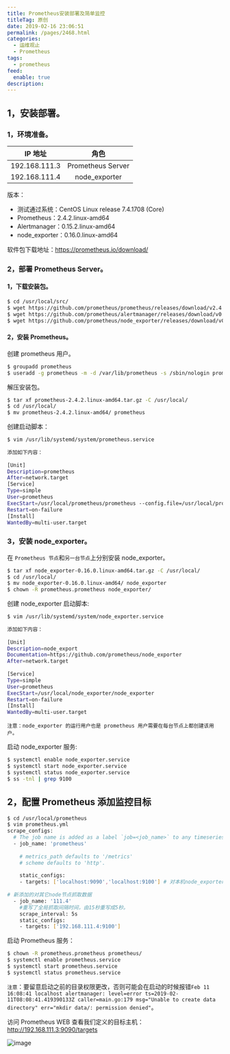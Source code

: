 ```yaml
---
title: Prometheus安装部署及简单监控
titleTag: 原创
date: 2019-02-16 23:06:51
permalink: /pages/2468.html
categories: 
  - 运维观止
  - Prometheus
tags: 
  - prometheus
feed: 
  enable: true
description: 
---
```


## 1，安装部署。



### 1，环境准备。



|    IP 地址    |       角色        |
| :-----------: | :---------------: |
| 192.168.111.3 | Prometheus Server |
| 192.168.111.4 |   node_exporter   |



版本：

- 测试通过系统：CentOS Linux release 7.4.1708 (Core)
- Prometheus：2.4.2.linux-amd64
- Alertmanager：0.15.2.linux-amd64
- node_exporter：0.16.0.linux-amd64

软件包下载地址：https://prometheus.io/download/



### 2，部署 Prometheus Server。



#### 1，下载安装包。



```sh
$ cd /usr/local/src/
$ wget https://github.com/prometheus/prometheus/releases/download/v2.4.2/prometheus-2.4.2.linux-amd64.tar.gz
$ wget https://github.com/prometheus/alertmanager/releases/download/v0.15.2/alertmanager-0.15.2.linux-amd64.tar.gz
$ wget https://github.com/prometheus/node_exporter/releases/download/v0.16.0/node_exporter-0.16.0.linux-amd64.tar.gz
```



#### 2，安装 Prometheus。



创建 prometheus 用户。



```sh
$ groupadd prometheus
$ useradd -g prometheus -m -d /var/lib/prometheus -s /sbin/nologin prometheus
```



解压安装包。



```sh
$ tar xf prometheus-2.4.2.linux-amd64.tar.gz -C /usr/local/
$ cd /usr/local/
$ mv prometheus-2.4.2.linux-amd64/ prometheus
```



创建启动脚本：



```sh
$ vim /usr/lib/systemd/system/prometheus.service
 
添加如下内容：
 
[Unit]
Description=prometheus
After=network.target
[Service]
Type=simple
User=prometheus
ExecStart=/usr/local/prometheus/prometheus --config.file=/usr/local/prometheus/prometheus.yml --storage.tsdb.path=/var/lib/prometheus --storage.tsdb.retention=15d --log.level=info
Restart=on-failure
[Install]
WantedBy=multi-user.target
```



### 3，安装 node_exporter。



在 `Prometheus 节点`和`另一台节点`上分别安装 node_exporter。



```sh
$ tar xf node_exporter-0.16.0.linux-amd64.tar.gz -C /usr/local/
$ cd /usr/local/
$ mv node_exporter-0.16.0.linux-amd64/ node_exporter
$ chown -R prometheus.prometheus node_exporter/
```



创建 node_exporter 启动脚本:



```sh
$ vim /usr/lib/systemd/system/node_exporter.service 
 
添加如下内容：
 
[Unit]
Description=node_export
Documentation=https://github.com/prometheus/node_exporter
After=network.target
 
[Service]
Type=simple
User=prometheus
ExecStart=/usr/local/node_exporter/node_exporter
Restart=on-failure
[Install]
WantedBy=multi-user.target
```




`注意：node_exporter 的运行用户也是 prometheus 用户需要在每台节点上都创建该用户。`




启动 node_exporter 服务:



```sh
$ systemctl enable node_exporter.service
$ systemctl start node_exporter.service
$ systemctl status node_exporter.service
$ ss -tnl | grep 9100
```



## 2，配置 Prometheus 添加监控目标



```sh
$ cd /usr/local/prometheus
$ vim prometheus.yml 
scrape_configs:
  # The job name is added as a label `job=<job_name>` to any timeseries scraped from this config.
  - job_name: 'prometheus'
 
    # metrics_path defaults to '/metrics'
    # scheme defaults to 'http'.
 
    static_configs:
    - targets: ['localhost:9090','localhost:9100'] # 对本机node_exporter 监控
 
# 新添加的对其它node节点抓取数据
  - job_name: '111.4'
    #重写了全局抓取间隔时间，由15秒重写成5秒。
    scrape_interval: 5s
    static_configs:
    - targets: ['192.168.111.4:9100']
```



启动 Prometheus 服务：



```sh
$ chown -R prometheus.prometheus prometheus/
$ systemctl enable prometheus.service
$ systemctl start prometheus.service
$ systemctl status prometheus.service
```



`注意`：要留意启动之前的目录权限更改，否则可能会在启动的时候报错`Feb 11 16:08:41 localhost alertmanager: level=error ts=2019-02-11T08:08:41.419390133Z caller=main.go:179 msg="Unable to create data directory" err="mkdir data/: permission denied"`。



访问 Prometheus WEB 查看我们定义的目标主机：http://192.168.111.3:9090/targets





![image](http://t.eryajf.net/imgs/2021/09/152f85d044c3c5c8.jpg)
